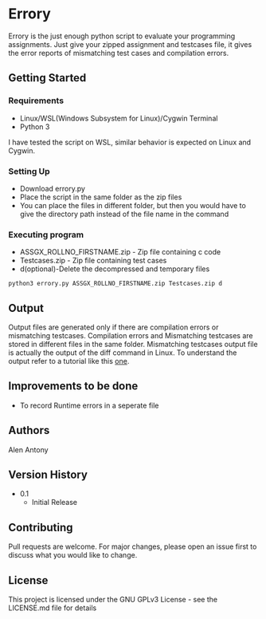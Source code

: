 # Errory
Errory is the just enough python script to evaluate your  programming assignments. Just give your  zipped assignment and testcases file, it gives the error reports of mismatching test cases and compilation errors.




## Getting Started

### Requirements

* Linux/WSL(Windows Subsystem for Linux)/Cygwin Terminal
* Python 3

I have tested the script on WSL, similar behavior is expected on Linux and Cygwin.
### Setting Up

* Download errory.py
* Place the script in the same folder as the zip files
* You can place the files in different folder, but then you would have to give the directory path instead of the file name in the command

### Executing program

* ASSGX_ROLLNO_FIRSTNAME.zip - Zip file containing c code
* Testcases.zip - Zip file containing test cases
* d(optional)-Delete the decompressed and temporary files
```
python3 errory.py ASSGX_ROLLNO_FIRSTNAME.zip Testcases.zip d
```

## Output

Output files are generated only if there are compilation errors or mismatching testcases. Compilation errors and Mismatching testcases are stored in different files in the same folder. Mismatching testcases output file is actually the output of the diff command in Linux. To understand the output refer to a tutorial like this [one](https://www.geeksforgeeks.org/diff-command-linux-examples/).

## Improvements to be done
* To record Runtime errors in a seperate file


## Authors


 Alen Antony  


## Version History


* 0.1
    * Initial Release
## Contributing
Pull requests are welcome. For major changes, please open an issue first to discuss what you would like to change.


## License

This project is licensed under the GNU GPLv3 License - see the LICENSE.md file for details
